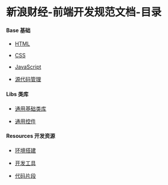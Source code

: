 # 新浪财经-前端开发规范文档-目录

#### Base 基础

- [HTML](base/format_HTML.html)

- [CSS](base/format_CSS.html)

- [JavaScript](base/format_JS.html)

- [源代码管理](base/sourceCodeManage.html)

#### Libs 类库

- [通用基础类库](libs/utils.html)

- [通用控件](libs/widgets.html)

<!-- #### Widgets 组件

- [组件开发](widgets/format_HTML.html)

- [组件使用](widgets/format_HTML.html)

- [通用组件](widgets/format_HTML.html)

#### Apps 业务

- [行情](apps/stock.html)

- [数据平台](apps/data.html)

- [模拟炒股(STP)](apps/STP.html) -->

#### Resources 开发资源

- [环境搭建](resources/platform.html)

- [开发工具](resources/reference.html)

- [代码片段](resources/snippets.html)
